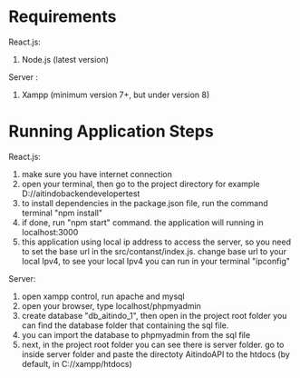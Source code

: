 # Requirements
React.js:
1. Node.js (latest version)

Server :
1. Xampp (minimum version 7+, but under version 8)

# Running Application Steps

React.js:
1. make sure you have internet connection
2. open your terminal, then go to the project directory for example D://aitindobackendevelopertest
3. to install dependencies in the package.json file, run the command terminal "npm install"
4. if done, run "npm start" command. the application will running in localhost:3000
5. this application using local ip address to access the server, so you need to set the base url in the src/contanst/index.js. change base url to your local Ipv4, to see your local Ipv4 you can run in your terminal "ipconfig" 

Server:
1. open xampp control, run apache and mysql
2. open your browser, type localhost/phpmyadmin
3. create database "db_aitindo_1", then open in the project root folder you can find the database folder that containing the sql file.
4. you can import the database to phpmyadmin from the sql file
5. next, in the project root folder you can see there is server folder. go to inside server folder and paste the directoty AitindoAPI to the htdocs (by default, in C://xampp/htdocs)




